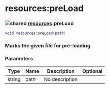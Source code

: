 # resources:preLoad

### ![shared](../../home/resources/.gitbook/assets/shared.png) [resources](../../home/resources/home/resources/):preLoad

```lua
void resources:preLoad(path)
```

### Marks the given file for pre-loading

### Parameters

| Type   | Name | Description    | Optional |
| ------ | ---- | -------------- | -------: |
| string | path | No description |          |

